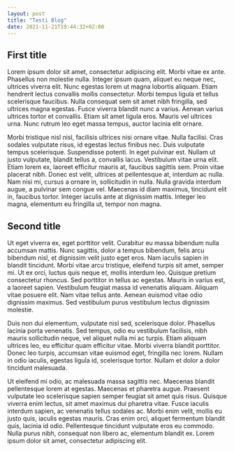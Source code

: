 ```yaml
---
layout: post
title: "Testi Blog"
date: 2021-11-21T19:44:32+02:00
---
```


## First title

Lorem ipsum dolor sit amet, consectetur adipiscing elit. Morbi vitae ex ante. Phasellus non molestie nulla. Integer ipsum quam, aliquet eu neque nec, ultrices viverra elit. Nunc egestas lorem ut magna lobortis aliquam. Etiam hendrerit lectus convallis mollis consectetur. Morbi tempus ligula et tellus scelerisque faucibus. Nulla consequat sem sit amet nibh fringilla, sed ultrices magna egestas. Fusce viverra blandit nunc a varius. Aenean varius ultrices tortor et convallis. Etiam sit amet ligula eros. Mauris vel ultrices urna. Nunc rutrum leo eget massa tempus, auctor lacinia elit ornare.

Morbi tristique nisl nisl, facilisis ultrices nisi ornare vitae. Nulla facilisi. Cras sodales vulputate risus, id egestas lectus finibus nec. Duis vulputate tempus scelerisque. Suspendisse potenti. In eget pulvinar est. Nullam ut justo vulputate, blandit tellus a, convallis lacus. Vestibulum vitae urna elit. Etiam lorem ex, laoreet efficitur mauris at, faucibus sagittis sem. Proin vitae placerat nibh. Donec est velit, ultrices at pellentesque at, interdum ac nulla. Nam nisi mi, cursus a ornare in, sollicitudin in nulla. Nulla gravida interdum augue, a pulvinar sem congue vel. Maecenas id diam maximus, tincidunt elit in, faucibus tortor. Integer iaculis ante at dignissim mattis. Integer leo magna, elementum eu fringilla ut, tempor non magna.

## Second title

Ut eget viverra ex, eget porttitor velit. Curabitur eu massa bibendum nulla accumsan mattis. Nunc sagittis, dolor a tempus bibendum, felis arcu bibendum nisl, et dignissim velit justo eget eros. Nam iaculis sapien in blandit tincidunt. Morbi vitae arcu tristique, eleifend turpis sit amet, semper mi. Ut ex orci, luctus quis neque et, mollis interdum leo. Quisque pretium consectetur rhoncus. Sed porttitor in tellus ac egestas. Mauris in varius est, a laoreet sapien. Vestibulum feugiat massa id venenatis aliquam. Aliquam vitae posuere elit. Nam vitae tellus ante. Aenean euismod vitae odio dignissim maximus. Sed vestibulum purus vestibulum lectus dignissim molestie.

Duis non dui elementum, vulputate nisl sed, scelerisque dolor. Phasellus lacinia porta venenatis. Sed tempus, odio eu vestibulum facilisis, nibh mauris sollicitudin neque, vel aliquet nulla mi ac turpis. Etiam aliquam ultrices leo, eu efficitur quam efficitur vitae. Morbi viverra blandit porttitor. Donec leo turpis, accumsan vitae euismod eget, fringilla nec lorem. Nullam in odio iaculis, egestas ligula id, scelerisque tortor. Nullam et dolor a dolor tincidunt malesuada.

Ut eleifend mi odio, ac malesuada massa sagittis nec. Maecenas blandit pellentesque lorem at egestas. Maecenas et pharetra augue. Praesent vulputate leo scelerisque sapien semper feugiat sit amet quis risus. Quisque viverra enim lectus, sit amet maximus dui pharetra vitae. Fusce iaculis interdum sapien, ac venenatis tellus sodales ac. Morbi enim velit, mollis eu justo quis, iaculis egestas mauris. Cras enim orci, aliquet fermentum blandit quis, lacinia id odio. Pellentesque tincidunt vulputate eros eu commodo. Nulla purus nibh, consequat non libero ac, elementum blandit ex. Lorem ipsum dolor sit amet, consectetur adipiscing elit.